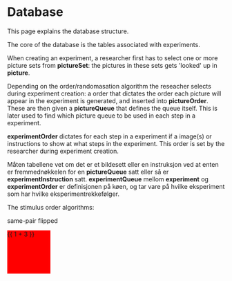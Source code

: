 # Database

This page explains the database structure.

The core of the database is the tables associated with experiments.

When creating an experiment, a researcher first has to select one or more picture sets from
**pictureSet**: 
the pictures in these sets gets 'looked' up in **picture**.

Depending on the order/randomasation algorithm the reseacher selects during experiment creation:
a order that dictates the order each picture will appear in the experiment is generated, and inserted into **pictureOrder**.
These are then given a **pictureQueue** that defines the queue itself. This is later used to find which picture queue to be used in each
step in a experiment.

**experimentOrder** dictates for each step in a experiment if a image(s) or instructions to show at what steps in the experiment.
This order is set by the researcher during experiment creation.

Måten tabellene vet om det er et bildesett eller en instruksjon ved at enten er fremmednøkkelen for 
en **pictureQueue** satt eller så er **experimentInstruction** satt.
**experimentQueue** mellom **experiment** og **experimentOrder** er definisjonen på køen, og tar vare på hvilke eksperiment 
som har hvilke eksperimentrekkefølger.


The stimulus order algorithms:

same-pair flipped


<div style="width: 100px; height: 100px; background-color: red;">
  {{ 1 + 3 }}
</div>
